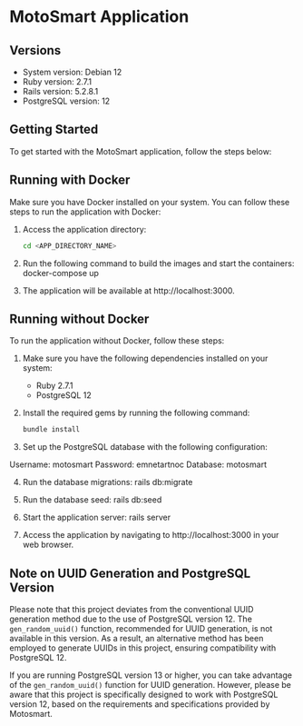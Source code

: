 # MotoSmart Application

## Versions

- System version: Debian 12
- Ruby version: 2.7.1
- Rails version: 5.2.8.1
- PostgreSQL version: 12

## Getting Started

To get started with the MotoSmart application, follow the steps below:

## Running with Docker

Make sure you have Docker installed on your system. You can follow these steps to run the application with Docker:

1. Access the application directory:

   ```bash
   cd <APP_DIRECTORY_NAME>

2. Run the following command to build the images and start the containers:
  docker-compose up

3. The application will be available at http://localhost:3000.

## Running without Docker

To run the application without Docker, follow these steps:

1. Make sure you have the following dependencies installed on your system:
   - Ruby 2.7.1
   - PostgreSQL 12

2. Install the required gems by running the following command:

   ```bash
   bundle install

3. Set up the PostgreSQL database with the following configuration:

  Username: motosmart
  Password: emnetartnoc
  Database: motosmart

4. Run the database migrations:
  rails db:migrate

5. Run the database seed:
  rails db:seed

6. Start the application server:
  rails server

7. Access the application by navigating to http://localhost:3000 in your web browser.


## Note on UUID Generation and PostgreSQL Version

Please note that this project deviates from the conventional UUID generation method due to the use of PostgreSQL version 12. The `gen_random_uuid()` function, recommended for UUID generation, is not available in this version. As a result, an alternative method has been employed to generate UUIDs in this project, ensuring compatibility with PostgreSQL 12.

If you are running PostgreSQL version 13 or higher, you can take advantage of the `gen_random_uuid()` function for UUID generation. However, please be aware that this project is specifically designed to work with PostgreSQL version 12, based on the requirements and specifications provided by Motosmart.